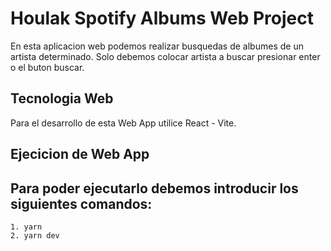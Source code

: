 # Houlak Spotify Albums Web Project
En esta aplicacion web podemos realizar busquedas de albumes de un artista determinado.
Solo debemos colocar artista a buscar presionar enter o el buton buscar.

## Tecnologia Web
Para el desarrollo de esta Web App utilice React - Vite.

## Ejecicion de Web App
Para poder ejecutarlo debemos introducir los siguientes comandos:
-----------------------------------------------------------------
    1. yarn
    2. yarn dev